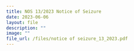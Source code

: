 ```yaml
---
title: NOS 13/2023 Notice of Seizure
date: 2023-06-06
layout: file
description: ""
image: ""
file_url: /files/notice of seizure_13_2023.pdf
---
```

